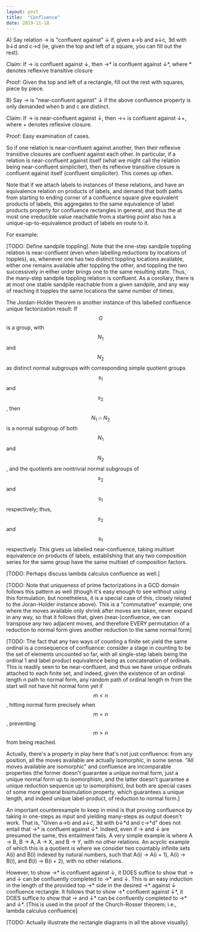 ```yaml
---
layout: post
title:  "Confluence"
date: 2019-11-18
---
```

A) Say relation → is "confluent against" ↓ if, given a→b and a↓c, ∃d with b↓d and c→d (ie, given the top and left of a square, you can fill out the rest).

Claim: If → is confluent against ↓, then →\* is confluent against ↓\*, where \* denotes reflexive transitive closure

Proof: Given the top and left of a rectangle, fill out the rest with squares, piece by piece.

B) Say → is "near-confluent against" ↓ if the above confluence property is only demanded when b and c are distinct.

Claim: If → is near-confluent against ↓, then →+ is confluent against ↓+, where + denotes reflexive closure.

Proof: Easy examination of cases.

So if one relation is near-confluent against another, then their reflexive transitive closures are confluent against each other. In particular, if a relation is near-confluent against itself (what we might call the relation being near-confluent simpliciter), then its reflexive transitive closure is confluent against itself (confluent simpliciter). This comes up often.

Note that if we attach labels to instances of these relations, and have an equivalence relation on products of labels, and demand that both paths from starting to ending corner of a confluence square give equivalent products of labels, this aggregates to the same equivalence of label products property for confluence rectangles in general, and thus the at most one irreducible value reachable from a starting point also has a unique-up-to-equivalence product of labels en route to it.

For example:

[TODO: Define sandpile toppling]. Note that the one-step sandpile toppling relation is near-confluent (even when labelling reductions by locations of topples), as, whenever one has two distinct toppling locations available, either one remains available after toppling the other, and toppling the two successively in either order brings one to the same resulting state. Thus, the many-step sandpile toppling relation is confluent. As a corollary, there is at most one stable sandpile reachable from a given sandpile, and any way of reaching it topples the same locations the same number of times.

The Jordan-Holder theorem is another instance of this labelled confluence unique factorization result: If $$G$$ is a group, with $$N_1$$ and $$N_2$$ as distinct normal subgroups with corresponding simple quotient groups $$s_1$$ and $$s_2$$, then $$N_1 \cap N_2$$ is a normal subgroup of both $$N_1$$ and $$N_2$$, and the quotients are nontrivial normal subgroups of $$s_2$$ and $$s_1$$ respectively; thus, $$s_2$$ and $$s_1$$ respectively. This gives us labelled near-confluence, taking multiset equivalence on products of labels, establishing that any two composition series for the same group have the same multiset of composition factors.

[TODO: Perhaps discuss lambda calculus confluence as well.]

[TODO: Note that uniqueness of prime factorizations in a GCD domain follows this pattern as well (though it's easy enough to see without using this formulation, but nonetheless, it is a special case of this, closely related to the Joran-Holder instance above). This is a "commutative" example; one where the moves available only shrink after moves are taken, never expand in any way, so that it follows that, given (near-)confluence, we can transpose any two adjacent moves, and therefore EVERY permutation of a reduction to normal form gives another reduction to the same normal form]

[TODO: The fact that any two ways of counting a finite set yield the same ordinal is a consequence of confluence: consider a stage in counting to be the set of elements uncounted so far, with all single-step labels being the ordinal 1 and label product equivalence being as concatenation of ordinals. This is readily seen to be near-confluent, and thus we have unique ordinals attached to each finite set, and indeed, given the existence of an ordinal length n path to normal form, any random path of ordinal length m from the start will not have hit normal form yet if $$m < n$$, hitting normal form precisely when $$m = n$$, preventing $$m > n$$ from being reached.

Actually, there's a property in play here that's not just confluence: from any position, all the moves available are actually isomorphic, in some sense. "All moves available are isomorphic" and confluence are incomparable properties (the former doesn't guarantee a unique normal form, just a unique normal form up to isomorphism, and the latter doesn't guarantee a unique reduction sequence up to isomorphism), but both are special cases of some more general bisimulation property, which guarantees a unique length, and indeed unique label-product, of reduction to normal form.]

An important counterexample to keep in mind is that proving confluence by taking in one-steps as input and yielding many-steps as output doesn't work. That is, "Given a→b and a↓c, ∃d with b↓\*d and c→\*d" does not entail that →\* is confluent against ↓\*. Indeed, even if → and ↓ are presumed the same, this entailment fails. A very simple example is where A → B, B → A, A → X, and B → Y, with no other relations. An acyclic example of which this is a quotient is where we consider two countably infinite sets A(i) and B(i) indexed by natural numbers, such that A(i) → A(i + 1), A(i) → B(i), and B(i) → B(i + 2), with no other relations.

However, to show →\* is confluent against ↓, it DOES suffice to show that → and ↓ can be confluently completed to →\* and ↓. This is an easy induction in the length of the provided top →\* side in the desired →\* against ↓ confluence rectangle. It follows that to show →\* confluent against ↓\*, it DOES suffice to show that → and ↓\* can be confluently completed to →\* and ↓\*. [This is used in the proof of the Church-Rosser theorem; i.e., lambda calculus confluence]

[TODO: Actually illustrate the rectangle diagrams in all the above visually]